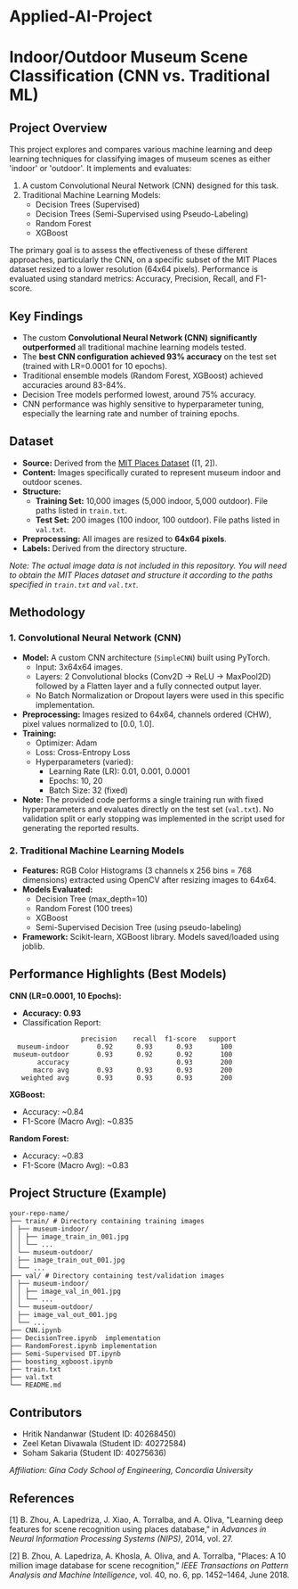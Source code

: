 # Applied-AI-Project


# Indoor/Outdoor Museum Scene Classification (CNN vs. Traditional ML)

## Project Overview

This project explores and compares various machine learning and deep learning techniques for classifying images of museum scenes as either 'indoor' or 'outdoor'. It implements and evaluates:

1.  A custom Convolutional Neural Network (CNN) designed for this task.
2.  Traditional Machine Learning Models:
    *   Decision Trees (Supervised)
    *   Decision Trees (Semi-Supervised using Pseudo-Labeling)
    *   Random Forest
    *   XGBoost

The primary goal is to assess the effectiveness of these different approaches, particularly the CNN, on a specific subset of the MIT Places dataset resized to a lower resolution (64x64 pixels). Performance is evaluated using standard metrics: Accuracy, Precision, Recall, and F1-score.

## Key Findings

*   The custom **Convolutional Neural Network (CNN) significantly outperformed** all traditional machine learning models tested.
*   The **best CNN configuration achieved 93% accuracy** on the test set (trained with LR=0.0001 for 10 epochs).
*   Traditional ensemble models (Random Forest, XGBoost) achieved accuracies around 83-84%.
*   Decision Tree models performed lowest, around 75% accuracy.
*   CNN performance was highly sensitive to hyperparameter tuning, especially the learning rate and number of training epochs.

## Dataset

*   **Source:** Derived from the [MIT Places Dataset](http://places.csail.mit.edu/) ([1, 2]).
*   **Content:** Images specifically curated to represent museum indoor and outdoor scenes.
*   **Structure:**
    *   **Training Set:** 10,000 images (5,000 indoor, 5,000 outdoor). File paths listed in `train.txt`.
    *   **Test Set:** 200 images (100 indoor, 100 outdoor). File paths listed in `val.txt`.
*   **Preprocessing:** All images are resized to **64x64 pixels**.
*   **Labels:** Derived from the directory structure.

*Note: The actual image data is not included in this repository. You will need to obtain the MIT Places dataset and structure it according to the paths specified in `train.txt` and `val.txt`.*

## Methodology

### 1. Convolutional Neural Network (CNN)

*   **Model:** A custom CNN architecture (`SimpleCNN`) built using PyTorch.
    *   Input: 3x64x64 images.
    *   Layers: 2 Convolutional blocks (Conv2D -> ReLU -> MaxPool2D) followed by a Flatten layer and a fully connected output layer.
    *   No Batch Normalization or Dropout layers were used in this specific implementation.
*   **Preprocessing:** Images resized to 64x64, channels ordered (CHW), pixel values normalized to [0.0, 1.0].
*   **Training:**
    *   Optimizer: Adam
    *   Loss: Cross-Entropy Loss
    *   Hyperparameters (varied):
        *   Learning Rate (LR): 0.01, 0.001, 0.0001
        *   Epochs: 10, 20
        *   Batch Size: 32 (fixed)
*   **Note:** The provided code performs a single training run with fixed hyperparameters and evaluates directly on the test set (`val.txt`). No validation split or early stopping was implemented in the script used for generating the reported results.

### 2. Traditional Machine Learning Models

*   **Features:** RGB Color Histograms (3 channels x 256 bins = 768 dimensions) extracted using OpenCV after resizing images to 64x64.
*   **Models Evaluated:**
    *   Decision Tree (max_depth=10)
    *   Random Forest (100 trees)
    *   XGBoost
    *   Semi-Supervised Decision Tree (using pseudo-labeling)
*   **Framework:** Scikit-learn, XGBoost library. Models saved/loaded using joblib.

## Performance Highlights (Best Models)

**CNN (LR=0.0001, 10 Epochs):**

*   **Accuracy: 0.93**
*   Classification Report:
  ```
                    precision    recall  f1-score   support
    museum-indoor       0.92      0.93      0.93       100
   museum-outdoor       0.93      0.92      0.92       100
         accuracy                           0.93       200
        macro avg       0.93      0.93      0.93       200
     weighted avg       0.93      0.93      0.93       200
```
**XGBoost:**

*   Accuracy: ~0.84
*   F1-Score (Macro Avg): ~0.835

**Random Forest:**

*   Accuracy: ~0.83
*   F1-Score (Macro Avg): ~0.83


## Project Structure (Example)

```
your-repo-name/  
├── train/ # Directory containing training images  
│ ├── museum-indoor/  
│ │ ├── image_train_in_001.jpg  
│ │ └── ...  
│ └── museum-outdoor/  
│ ├── image_train_out_001.jpg  
│ └── ...  
├── val/ # Directory containing test/validation images  
│ ├── museum-indoor/  
│ │ ├── image_val_in_001.jpg  
│ │ └── ...  
│ └── museum-outdoor/  
│ ├── image_val_out_001.jpg  
│ └── ...  
├── CNN.ipynb 
├── DecisionTree.ipynb  implementation  
├── RandomForest.ipynb implementation  
├── Semi-Supervised DT.ipynb   
├── boosting_xgboost.ipynb  
├── train.txt 
├── val.txt 
└── README.md
```

## Contributors

*   Hritik Nandanwar (Student ID: 40268450)
*   Zeel Ketan Divawala (Student ID: 40272584)
*   Soham Sakaria (Student ID: 40275636)

*Affiliation: Gina Cody School of Engineering, Concordia University*

## References

[1] B. Zhou, A. Lapedriza, J. Xiao, A. Torralba, and A. Oliva, "Learning deep features for scene recognition using places database," in *Advances in Neural Information Processing Systems (NIPS)*, 2014, vol. 27.

[2] B. Zhou, A. Lapedriza, A. Khosla, A. Oliva, and A. Torralba, "Places: A 10 million image database for scene recognition," *IEEE Transactions on Pattern Analysis and Machine Intelligence*, vol. 40, no. 6, pp. 1452–1464, June 2018.
